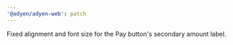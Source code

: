 ```yaml
---
'@adyen/adyen-web': patch
---
```


Fixed alignment and font size for the Pay button's secondary amount label.

